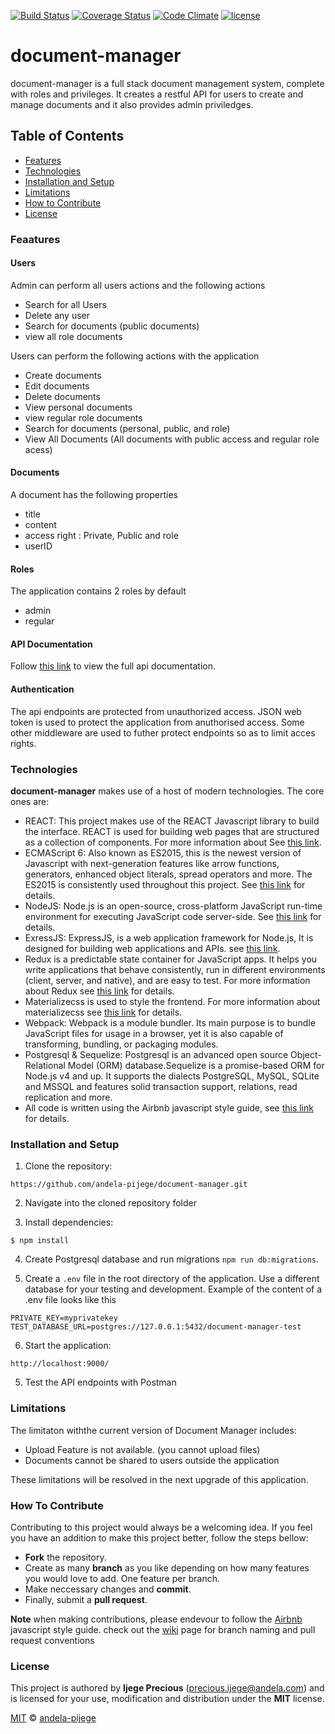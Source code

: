 [![Build Status](https://travis-ci.org/andela-pijege/document-manager.svg?branch=develop)](https://travis-ci.org/andela-pijege/document-manager)
[![Coverage Status](https://coveralls.io/repos/github/andela-pijege/document-manager/badge.svg?branch=develop)](https://coveralls.io/github/andela-pijege/document-manager?branch=develop)
[![Code Climate](https://codeclimate.com/github/andela-pijege/document-manager/badges/gpa.svg)](https://codeclimate.com/github/andela-pijege/document-manager)
[![license](https://img.shields.io/github/license/mashape/apistatus.svg)]()
# document-manager
document-manager is a full stack document management system, complete with roles and privileges. It creates a restful API for users to create and manage documents and it also provides admin priviledges.

## Table of Contents

* [Features](#features)
* [Technologies](#technology)
* [Installation and Setup](#installation-and-setup)
* [Limitations](#limitations)
* [How to Contribute](#how-to-contribute)
* [License](#license)

### Feaatures

#### Users
Admin can perform all users actions and the following actions
  - Search for all Users
  - Delete any user
  - Search for documents (public documents)
  - view all role documents

Users can perform the following actions with the application
  - Create documents
  - Edit documents
  - Delete documents
  - View personal documents
  - view regular role documents
  - Search for documents (personal, public, and role)
  - View All Documents (All documents with public access and regular role acess)

#### Documents
A document has the following properties
  - title
  - content
  - access right : Private, Public and role
  - userID

#### Roles
The application contains 2 roles by default
  - admin
  - regular

#### API Documentation
Follow [this link](http://documento-app.herokuapp.com/api-docs/) to view the full api documentation. 

#### Authentication
The api endpoints are protected from unauthorized access. JSON web token is used to protect the application from anuthorised access. Some other middleware are used to futher protect endpoints
 so as to limit acces rights.

### Technologies

**document-manager** makes use of a host of modern technologies. The core ones are:

* REACT: This project makes use of the REACT Javascript library to build the interface. REACT is used for building web pages that are structured as a collection of components. For more information about  See [this link](https://facebook.github.io/react/).
* ECMAScript 6: Also known as ES2015, this is the newest version of Javascript with 
    next-generation features like arrow functions, generators, enhanced object literals, 
    spread operators and more. The ES2015 is consistently used throughout this project. See [this link](https://en.wikipedia.org/wiki/ECMAScript) for details.
* NodeJS: Node.js is an open-source, cross-platform JavaScript run-time environment for executing JavaScript code server-side. 
    See [this link](https://en.wikipedia.org/wiki/Node.js) for details.
* ExressJS: ExpressJS, is a web application framework for Node.js, It is designed for building web applications and APIs. 
    see [this link](https://en.wikipedia.org/wiki/Express.js).
* Redux is a predictable state container for JavaScript apps. It helps you write applications that behave consistently, run in different environments (client, server, and native), and are       easy to test. For more information about Redux see [this link](http://redux.js.org/) for details.
* Materializecss is used to style the frontend. For more information about materializecss see [this link](http://materializecss.com/) for details.
* Webpack: Webpack is a module bundler. Its main purpose is to bundle JavaScript files for usage in a browser, yet it is also capable of transforming, bundling, or packaging modules.
* Postgresql & Sequelize: Postgresql is an advanced open source Object-Relational Model (ORM) database.Sequelize is a promise-based ORM for Node.js v4 and up. It supports the dialects PostgreSQL, MySQL, SQLite and MSSQL and features solid transaction support, relations, read replication and more.
* All code is written using the Airbnb javascript style guide, see [this link](https://github.com/airbnb/javascript) for details.

### Installation and Setup

1. Clone the repository:
```
https://github.com/andela-pijege/document-manager.git
```
2. Navigate into the cloned repository folder

3. Install dependencies:
```
$ npm install
```
4.  Create Postgresql database and run migrations `npm run db:migrations`.

5. Create a `.env` file in the root directory of the application. Use a different database for your testing and development. Example of the content of a .env file looks like this

```
PRIVATE_KEY=myprivatekey
TEST_DATABASE_URL=postgres://127.0.0.1:5432/document-manager-test
```

6. Start the application:

```
http://localhost:9000/
```

5. Test the API endpoints with Postman

### Limitations

The limitaton withthe current version of Document Manager includes:

  * Upload Feature is not available. (you cannot upload files)
  * Documents cannot be shared to users outside the application

These limitations will be resolved in the next upgrade of this application.

### How To Contribute
Contributing to this project would always be a welcoming idea. If you feel you have an addition to make this project better, follow the steps bellow:

- **Fork** the repository.
- Create as many **branch** as you like depending on how many features you would love to add. One feature per branch.
- Make neccessary changes and **commit**.
- Finally, submit a **pull request**.

**Note** when making contributions, please endevour to follow the [Airbnb](https://github.com/airbnb/javascript) javascript style guide. check out the [wiki](https://github.com/andela-pijege/document-manager/wiki) page for branch naming and pull request conventions

### License

This project is authored by **Ijege Precious** (precious.ijege@andela.com) and is licensed for your use, modification and distribution under the **MIT** license. 

[MIT][license] © [andela-pijege][author]

<!-- Definitions -->

[license]: LICENSE

[author]: andela-pijege